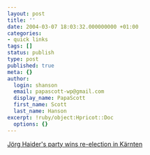 ```yaml
---
layout: post
title: ''
date: 2004-03-07 18:03:32.000000000 +01:00
categories:
- quick links
tags: []
status: publish
type: post
published: true
meta: {}
author:
  login: shanson
  email: papascott-wp@gmail.com
  display_name: PapaScott
  first_name: Scott
  last_name: Hanson
excerpt: !ruby/object:Hpricot::Doc
  options: {}
---
```

<p><a title="But they did poorly in Salzburg" href="http://www.sfgate.com/cgi-bin/article.cgi?f=/news/archive/2004/03/07/international1219EST0462.DTL">Jörg Haider's party wins re-election in Kärnten</a></p>
